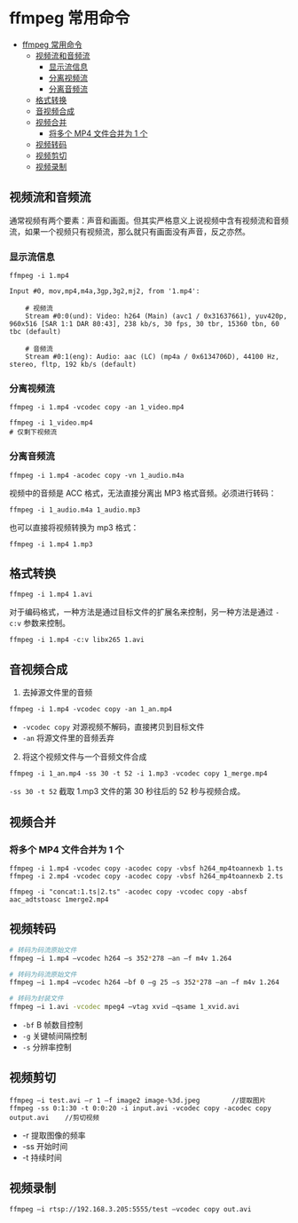 # ffmpeg 常用命令

- [ffmpeg 常用命令](#ffmpeg-常用命令)
  - [视频流和音频流](#视频流和音频流)
    - [显示流信息](#显示流信息)
    - [分离视频流](#分离视频流)
    - [分离音频流](#分离音频流)
  - [格式转换](#格式转换)
  - [音视频合成](#音视频合成)
  - [视频合并](#视频合并)
    - [将多个 MP4 文件合并为 1 个](#将多个-mp4-文件合并为-1-个)
  - [视频转码](#视频转码)
  - [视频剪切](#视频剪切)
  - [视频录制](#视频录制)

## 视频流和音频流

通常视频有两个要素：声音和画面。但其实严格意义上说视频中含有视频流和音频流，如果一个视频只有视频流，那么就只有画面没有声音，反之亦然。

### 显示流信息

```shell
ffmpeg -i 1.mp4
```

```
Input #0, mov,mp4,m4a,3gp,3g2,mj2, from '1.mp4':

    # 视频流
    Stream #0:0(und): Video: h264 (Main) (avc1 / 0x31637661), yuv420p, 960x516 [SAR 1:1 DAR 80:43], 238 kb/s, 30 fps, 30 tbr, 15360 tbn, 60 tbc (default)

    # 音频流
    Stream #0:1(eng): Audio: aac (LC) (mp4a / 0x6134706D), 44100 Hz, stereo, fltp, 192 kb/s (default)
```

### 分离视频流

```shell
ffmpeg -i 1.mp4 -vcodec copy -an 1_video.mp4
```

```shell
ffmpeg -i 1_video.mp4
# 仅剩下视频流
```

### 分离音频流

```shell
ffmpeg -i 1.mp4 -acodec copy -vn 1_audio.m4a
```

视频中的音频是 ACC 格式，无法直接分离出 MP3 格式音频。必须进行转码：

```shell
ffmpeg -i 1_audio.m4a 1_audio.mp3
```

也可以直接将视频转换为 mp3 格式：

```shell
ffmpeg -i 1.mp4 1.mp3
```

## 格式转换

```shell
ffmpeg -i 1.mp4 1.avi
```

对于编码格式，一种方法是通过目标文件的扩展名来控制，另一种方法是通过 ``-c:v`` 参数来控制。

```shell
ffmpeg -i 1.mp4 -c:v libx265 1.avi
```

## 音视频合成

1. 去掉源文件里的音频

```shell
ffmpeg -i 1.mp4 -vcodec copy -an 1_an.mp4
```

- `-vcodec copy` 对源视频不解码，直接拷贝到目标文件
- `-an` 将源文件里的音频丢弃

2. 将这个视频文件与一个音频文件合成

```shell
ffmpeg -i 1_an.mp4 -ss 30 -t 52 -i 1.mp3 -vcodec copy 1_merge.mp4
```

`-ss 30 -t 52` 截取 1.mp3 文件的第 30 秒往后的 52 秒与视频合成。

## 视频合并

### 将多个 MP4 文件合并为 1 个

```shell
ffmpeg -i 1.mp4 -vcodec copy -acodec copy -vbsf h264_mp4toannexb 1.ts
ffmpeg -i 2.mp4 -vcodec copy -acodec copy -vbsf h264_mp4toannexb 2.ts

ffmpeg -i "concat:1.ts|2.ts" -acodec copy -vcodec copy -absf aac_adtstoasc 1merge2.mp4
```

## 视频转码

```sh
# 转码为码流原始文件
ffmpeg –i 1.mp4 –vcodec h264 –s 352*278 –an –f m4v 1.264

# 转码为码流原始文件
ffmpeg –i 1.mp4 –vcodec h264 –bf 0 –g 25 –s 352*278 –an –f m4v 1.264

# 转码为封装文件
ffmpeg –i 1.avi -vcodec mpeg4 –vtag xvid –qsame 1_xvid.avi
```

- `-bf` B 帧数目控制
- `-g` 关键帧间隔控制
- `-s` 分辨率控制

## 视频剪切

```
ffmpeg –i test.avi –r 1 –f image2 image-%3d.jpeg        //提取图片
ffmpeg -ss 0:1:30 -t 0:0:20 -i input.avi -vcodec copy -acodec copy output.avi    //剪切视频
```

- -r 提取图像的频率
- -ss 开始时间
- -t 持续时间

## 视频录制

```
ffmpeg –i rtsp://192.168.3.205:5555/test –vcodec copy out.avi
```
